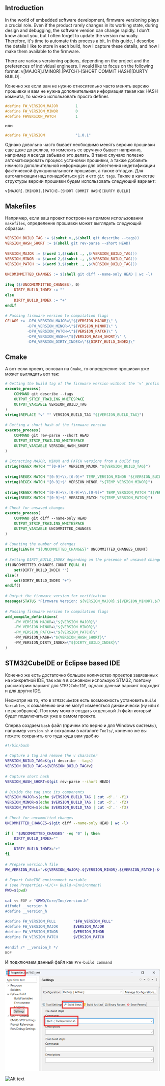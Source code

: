 ## Introduction
In the world of embedded software development, firmware versioning plays a crucial role. Even if the product rarely changes in its working state, during design and debugging, the software version can change rapidly. I don't know about you, but I often forget to update the version manually. Therefore, it's time to automate this process a bit.
In this guide, I describe the details I like to store in each build, how I capture these details, and how I make them available to the firmware.

There are various versioning options, depending on the project and the preferences of individual engineers. I would like to focus on the following format:
v[MAJOR].[MINOR].[PATCH]-[SHORT COMMIT HASH][DURTY BUILD].

Конечно же если вам не нужно относительно часто менять версию прошивки и вам не нужна дополнительная информация такая как HASH коммита, то можно использовать просто defines

```c
#define FW_VERSION_MAJOR        1
#define FW_VERSION_MINOR        0
#define FWVERSION_PATCH         1
```

или

```C
#define FW_VERSION              "1.0.1"
```

Однако довольно часто бывает необходимо менять версию прошивки еще даже до релиза, то изменять ее вручную бывает напряжно, например я всегда забываю это делать. В таких случаях полезно автоматизировать процесс установки прошивки, а также добавить немного дополнительной информации для облегчения индетификации фактической функциональности прошивки, а также отладки. Для автоматизации над понадобиться ``git`` и его ``git tags``. Также в качестве структуры версии прошивки будем использовать следующий вариант:

``v[MAJOR].[MINOR].[PATCH]-[SHORT COMMIT HASH][DURTY BUILD]``


## Makefiles

Например, если ваш проект построен на прямом использовании ``makefiles``, определение прошивки может выглядеть следующий образом:

```makefile
VERSION_BUILD_TAG := $(subst v,,$(shell git describe --tags))
VERSION_HASH_SHORT := $(shell git rev-parse --short HEAD)

VERSION_MAJOR := $(word 1,$(subst ., ,$(VERSION_BUILD_TAG)))
VERSION_MINOR := $(word 2,$(subst ., ,$(VERSION_BUILD_TAG)))
VERSION_PATCH := $(word 3,$(subst ., ,$(VERSION_BUILD_TAG)))

UNCOMIMMITTED_CHANGES := $(shell git diff --name-only HEAD | wc -l)

ifeq ($(UNCOMIMMITTED_CHANGES), 0)
    DIRTY_BUILD_INDEX := ""
else
    DIRTY_BUILD_INDEX := "+"
endif

# Passing firmware version to compilation flags
CFLAGS += -DFW_VERSION_MAJOR=\"${VERSION_MAJOR}\" \
		  -DFW_VERSION_MINOR=\"${VERSION_MINOR}\" \
		  -DFW_VERSION_PATCH=\"${VERSION_PATCH}\" \
		  -DFW_VERSION_HASH=\"${VERSION_HASH_SHORT}\" \
		  -DFW_VERSION_DIRTY_INDEX=\"${DIRTY_BUILD_INDEX}\"
```

## Cmake

А вот если проект, основан на ``Cmake``, то определение прошивки уже может выглядить вот так:

```cmake
# Getting the build tag of the firmware version without the 'v' prefix
execute_process(
    COMMAND git describe --tags
    OUTPUT_STRIP_TRAILING_WHITESPACE
    OUTPUT_VARIABLE VERSION_BUILD_TAG
)
string(REPLACE "v" "" VERSION_BUILD_TAG "${VERSION_BUILD_TAG}")

# Getting a short hash of the firmware version
execute_process(
    COMMAND git rev-parse --short HEAD
    OUTPUT_STRIP_TRAILING_WHITESPACE
    OUTPUT_VARIABLE VERSION_HASH_SHORT
)

# Extracting MAJOR, MINOR and PATCH versions from a build tag
string(REGEX MATCH "^[0-9]+" VERSION_MAJOR "${VERSION_BUILD_TAG}")

string(REGEX MATCH "[0-9]+\\.[0-9]+" TEMP_VERSION_MINOR "${VERSION_BUILD_TAG}")
string(REGEX MATCH "[0-9]+$" VERSION_MINOR "${TEMP_VERSION_MINOR}")

string(REGEX MATCH "[0-9]+\\.[0-9]+\\.[0-9]+" TEMP_VERSION_PATCH "${VERSION_BUILD_TAG}")
string(REGEX MATCH "[0-9]+$" VERSION_PATCH "${TEMP_VERSION_PATCH}")

# Check for unsaved changes
execute_process(
    COMMAND git diff --name-only HEAD
    OUTPUT_STRIP_TRAILING_WHITESPACE
    OUTPUT_VARIABLE UNCOMMITTED_CHANGES
)

# Counting the number of changes
string(LENGTH "${UNCOMMITTED_CHANGES}" UNCOMMITTED_CHANGES_COUNT)

# Setting DIRTY_BUILD_INDEX depending on the presence of unsaved changes
if(UNCOMMITTED_CHANGES_COUNT EQUAL 0)
    set(DIRTY_BUILD_INDEX "")
else()
    set(DIRTY_BUILD_INDEX "+")
endif()

# Output the firmware version for verification
message(STATUS "Firmware Version: ${VERSION_MAJOR}.${VERSION_MINOR}.${VERSION_PATCH}-${VERSION_HASH_SHORT}${DIRTY_BUILD_INDEX}")

# Passing firmware version to compilation flags
add_compile_definitions(
    -FW_VERSION_MAJOR=\"${VERSION_MAJOR}\"
    -FW_VERSION_MINOR=\"${VERSION_MINOR}\"
    -FW_VERSION_PATCH=\"${VERSION_PATCH}\"
    -FW_VERSION_HASH=\"${VERSION_HASH_SHORT}\"
    -FW_VERSION_DIRTY_INDEX=\"${DIRTY_BUILD_INDEX}\"
)
```

## STM32CubeIDE or Eclipse based IDE

Конечно же есть достаточно большое количество проектов завязанных на конкретной IDE, так как я в основном использую STM32, поэтому рассмотрим вариант для ``STM32CubeIDE``, однако данный вариант подходит и для других IDE.

Несмотря на то, что в ``STM32CubeIDE`` есть возможность установить ``Build Variables``, к сожалению они не могут изменяться динамически (ну или я не разобрался). Поэтому можно создать отдельный .h файл который будет подключаться уже в самом проекте.

Сперва создаем ``bash`` файл (причем это верно и для Windows системы), например ``version.sh`` и сохраним в каталоге ``Tools/``, конечно же вы пожете сохранить его туда куда вам удобно

```bash
#!/bin/bash

# Capture a tag and remove the v character
VERSION_BUILD_TAG=$(git describe --tags)
VERSION_BUILD_TAG=${VERSION_BUILD_TAG#v}

# Capture short hash
VERSION_HASH_SHORT=$(git rev-parse --short HEAD)

# Divide the tag into its components
VERSION_MAJOR=$(echo $VERSION_BUILD_TAG | cut -d'.' -f1)
VERSION_MINOR=$(echo $VERSION_BUILD_TAG | cut -d'.' -f2)
VERSION_PATCH=$(echo $VERSION_BUILD_TAG | cut -d'.' -f3)

# Check for uncommitted changes
UNCOMMITTED_CHANGES=$(git diff --name-only HEAD | wc -l)

if [ "$UNCOMMITTED_CHANGES" -eq "0" ]; then
    DIRTY_BUILD_INDEX=""
else
    DIRTY_BUILD_INDEX="+"
fi

# Prepare version.h file
FW_VERSION_FULL="v${VERSION_MAJOR}.${VERSION_MINOR}.${VERSION_PATCH}-${VERSION_HASH_SHORT}${DIRTY_BUILD_INDEX}"

# Export CubeIDE environment variable 
# (see Properties->C/C++ Build->Environment)
PWD=$(pwd)

cat << EOF > "$PWD/Core/Inc/version.h"
#ifndef __version_h
#define __version_h

#define FW_VERSION_FULL        "$FW_VERSION_FULL"
#define FW_VERSION_MAJOR       $VERSION_MAJOR
#define FW_VERSION_MINOR       $VERSION_MINOR
#define FW_VERSION_PATCH       $VERSION_PATCH

#endif /* __version_h */
EOF

```

И подключаем данный файл как ``Pre-build command``

<p align = "center">
	<img src="https://github.com/UladShumeika/How-to-determine-the-firmware-version/blob/main/setting_version.png" alt="Device operation example">
</p>

![Alt text]("https://github.com/UladShumeika/How-to-determine-the-firmware-version/blob/main/setting_version.png")


 
